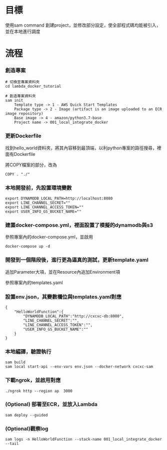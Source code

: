 # 目標

使用sam command 創建project，並修改部分設定，使全部程式碼均能被引入，並在本地進行調度

# 流程

### 創造專案

```
# 切換至專案資料夾
cd lambda_docker_tutorial

# 創造專案資料夾
sam init
    Template type -> 1 - AWS Quick Start Templates
    Package type -> 2 - Image (artifact is an image uploaded to an ECR image repository)
    Base image -> 4 - amazon/python3.7-base
    Project name -> 001_local_integrate_docker

```

### 更新Dockerfile

找到hello_world資料夾，將其內容移到最頂端，以利python專案的路徑搜尋，裡面有Dockerfile

將COPY檔案的部分，改為

```
COPY . "./"
```
### 本地開發前，先設置環境變數

```
export DYNAMODB_LOCAL_PATH=http://localhost:8080
export LINE_CHANNEL_SECRET=""
export LINE_CHANNEL_ACCESS_TOKEN=""
export USER_INFO_GS_BUCKET_NAME=""
```

### 建置docker-compose.yml，裡面設置了模擬的dynamodb與s3

參照專案內的docker-compose.yml，並啟用

```
docker-compose up -d
```

### 開發到一個階段後，進行更為逼真的測試，更新template.yaml

追加Parameter大項，並在Resource內追加Environment項

參照專案內的templates.yaml

### 設置env.json，其變數欄位與templates.yaml對應

```
{
    "HelloWorldFunction":{
        "DYNAMODB_LOCAL_PATH":"http://cxcxc-db:8000",
        "LINE_CHANNEL_SECRET":"",
        "LINE_CHANNEL_ACCESS_TOKEN":"",
        "USER_INFO_GS_BUCKET_NAME":""
    }
}
```

### 本地編譯，驗證執行

```
sam build
sam local start-api --env-vars env.json --docker-network cxcxc-sam

```
### 下載ngrok，並啟用對應

```
./ngrok http --region ap  3000
```

### (Optional) 部署至ECR，並放入Lambda

```
sam deploy --guided
```

### (Optional)觀察log

```
sam logs -n HelloWorldFunction --stack-name 001_local_integrate_docker --tail

```